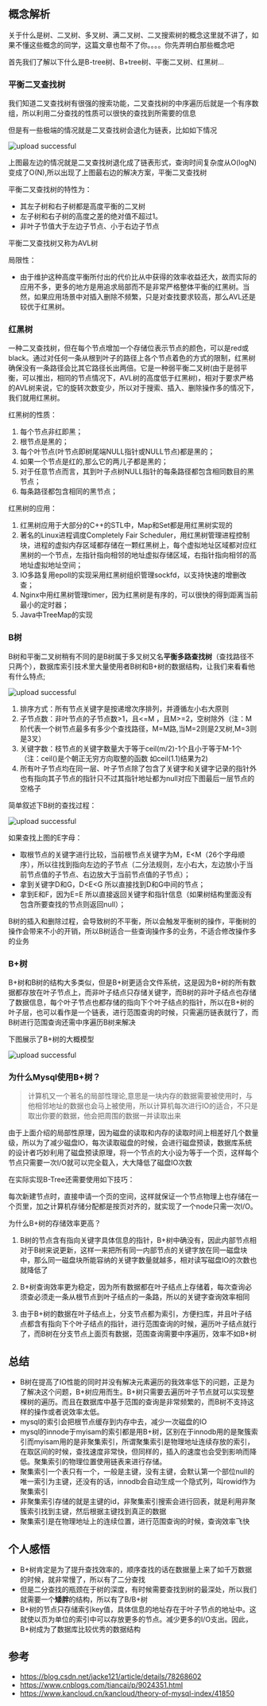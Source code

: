
## 概念解析

关于什么是树、二叉树、多叉树、满二叉树、二叉搜索树的概念这里就不讲了，如果不懂这些概念的同学，这篇文章也帮不了你。。。。你先弄明白那些概念吧

首先我们了解以下什么是B-tree树、B+tree树、平衡二叉树、红黑树...

### 平衡二叉查找树

我们知道二叉查找树有很强的搜索功能，二叉查找树的中序遍历后就是一个有序数组，所以利用二分查找的性质可以很快的查找到所需要的信息

但是有一些极端的情况就是二叉查找树会退化为链表，比如如下情况

![upload successful](http://blogs.xinghe.host/images/pasted-120.png)

上图最左边的情况就是二叉查找树退化成了链表形式，查询时间复杂度从O(logN)变成了O(N),所以出现了上图最右边的解决方案，平衡二叉查找树

平衡二叉查找树的特性为：

- 其左子树和右子树都是高度平衡的二叉树
- 左子树和右子树的高度之差的绝对值不超过1。
- 非叶子节值大于左边子节点、小于右边子节点

平衡二叉查找树又称为AVL树

局限性：
- 由于维护这种高度平衡所付出的代价比从中获得的效率收益还大，故而实际的应用不多，更多的地方是用追求局部而不是非常严格整体平衡的红黑树。当然，如果应用场景中对插入删除不频繁，只是对查找要求较高，那么AVL还是较优于红黑树。

### 红黑树

一种二叉查找树，但在每个节点增加一个存储位表示节点的颜色，可以是red或black。通过对任何一条从根到叶子的路径上各个节点着色的方式的限制，红黑树确保没有一条路径会比其它路径长出两倍。它是一种弱平衡二叉树(由于是弱平衡，可以推出，相同的节点情况下，AVL树的高度低于红黑树)，相对于要求严格的AVL树来说，它的旋转次数变少，所以对于搜索、插入、删除操作多的情况下，我们就用红黑树。

红黑树的性质：

1. 每个节点非红即黑； 
2. 根节点是黑的； 
3. 每个叶节点(叶节点即树尾端NULL指针或NULL节点)都是黑的； 
4. 如果一个节点是红的,那么它的两儿子都是黑的； 
5. 对于任意节点而言，其到叶子点树NULL指针的每条路径都包含相同数目的黑节点； 
6. 每条路径都包含相同的黑节点；

红黑树的应用：

1. 红黑树应用于大部分的C++的STL中，Map和Set都是用红黑树实现的
2. 著名的Linux进程调度Completely Fair Scheduler，用红黑树管理进程控制块，进程的虚拟内存区域都存储在一颗红黑树上，每个虚拟地址区域都对应红黑树的一个节点，左指针指向相邻的地址虚拟存储区域，右指针指向相邻的高地址虚拟地址空间；
3. IO多路复用epoll的实现采用红黑树组织管理sockfd，以支持快速的增删改查； 
4. Nginx中用红黑树管理timer，因为红黑树是有序的，可以很快的得到距离当前最小的定时器； 
5. Java中TreeMap的实现

### B树

B树和平衡二叉树稍有不同的是B树属于多叉树又名**平衡多路查找树**（查找路径不只两个），数据库索引技术里大量使用者B树和B+树的数据结构，让我们来看看他有什么特点;

![upload successful](http://blogs.xinghe.host/images/pasted-124.png)

1. 排序方式：所有节点关键字是按递增次序排列，并遵循左小右大原则
2. 子节点数：非叶节点的子节点数>1，且<=M ，且M>=2，空树除外（注：M阶代表一个树节点最多有多少个查找路径，M=M路,当M=2则是2叉树,M=3则是3叉）
3. 关键字数：枝节点的关键字数量大于等于ceil(m/2)-1个且小于等于M-1个（注：ceil()是个朝正无穷方向取整的函数 如ceil(1.1)结果为2)
4. 所有叶子节点均在同一层、叶子节点除了包含了关键字和关键字记录的指针外也有指向其子节点的指针只不过其指针地址都为null对应下图最后一层节点的空格子

简单叙述下B树的查找过程：

![upload successful](http://blogs.xinghe.host/images/pasted-121.png)

如果查找上图的E字母：

- 取根节点的关键字进行比较，当前根节点关键字为M，E<M（26个字母顺序），所以往找到指向左边的子节点（二分法规则，左小右大，左边放小于当前节点值的子节点、右边放大于当前节点值的子节点）；
- 拿到关键字D和G，D<E<G 所以直接找到D和G中间的节点；
- 拿到E和F，因为E=E 所以直接返回关键字和指针信息（如果树结构里面没有包含所要查找的节点则返回null）；

B树的插入和删除过程，会导致树的不平衡，所以会触发平衡树的操作，平衡树的操作会带来不小的开销，所以B树适合一些查询操作多的业务，不适合修改操作多的业务


### B+树

B+树和B树的结构大多类似，但是B+树更适合文件系统，这是因为B+树的所有数据都存放在叶子节点上，而非叶子结点只存储关键字，而B树的非叶子结点也存储了数据信息，每个叶子节点也都存储的指向下个叶子结点的指针，所以在B+树的叶子层，也可以看作是一个链表，进行范围查询的时候，只需遍历链表就行了，而B树进行范围查询还需中序遍历B树来解决

下图展示了B+树的大概模型

![upload successful](http://blogs.xinghe.host/images/pasted-123.png)

### 为什么Mysql使用B+树？

>计算机又一个著名的局部性理论,意思是一块内存的数据需要被使用时，与他相邻地址的数据也会马上被使用，所以计算机每次进行IO的适合，不只是取出你要的数据，他会把周围的数据一并读取出来

由于上面介绍的局部性原理，因为磁盘的读取和内存的读取时间上相差好几个数量级，所以为了减少磁盘IO，每次读取磁盘的时候，会进行磁盘预读，数据库系统的设计者巧妙利用了磁盘预读原理，将一个节点的大小设为等于一个页，这样每个节点只需要一次I/O就可以完全载入，大大降低了磁盘IO次数

在实际实现B-Tree还需要使用如下技巧：

每次新建节点时，直接申请一个页的空间，这样就保证一个节点物理上也存储在一个页里，加之计算机存储分配都是按页对齐的，就实现了一个node只需一次I/O。

为什么B+树的存储效率更高？

1. B树的节点含有指向关键字具体信息的指针，B+树中确没有，因此内部节点相对于B树来说更新，这样一来把所有同一内部节点的关键字放在同一磁盘块中，那么同一磁盘块所能容纳的关键字数量就越多，相对读写磁盘IO的次数也就降低了

2. B+树查询效率更为稳定，因为所有数据都在叶子结点上存储着，每次查询必须查必须走一条从根节点到叶子结点的一条路，所以的关键字查询效率相同

3. 由于B+树的数据在叶子结点上，分支节点都为索引，方便扫库，并且叶子结点都含有指向下个叶子结点的指针，进行范围查询的时候，遍历叶子结点就行了，而B树在分支节点上面页有数据，范围查询需要中序遍历，效率不如B+树

## 总结

- B树在提高了IO性能的同时并没有解决元素遍历的我效率低下的问题，正是为了解决这个问题，B+树应用而生。B+树只需要去遍历叶子节点就可以实现整棵树的遍历。而且在数据库中基于范围的查询是非常频繁的，而B树不支持这样的操作或者说效率太低。
- mysql的索引会把根节点缓存到内存中去，减少一次磁盘的IO
- mysql的innode于myisam的索引都是用B+树，区别在于innodb用的是聚簇索引而myisam用的是非聚集索引，所谓聚集索引是物理地址连续存放的索引，在取区间的时候，查找速度非常快，但同样的，插入的速度也会受到影响而降低。聚集索引的物理位置使用链表来进行存储。
- 聚集索引一个表只有一个，一般是主键，没有主键，会默认第一个部位null的唯一索引为主键，还没有的话，innodb会自动生成一个隐式列，叫rowid作为聚集索引
- 非聚集索引存储的就是主键的id，非聚集索引搜索会进行回表，就是利用非聚簇索引找到主键，然后根据主键找到真正的数据
- 聚集索引是在物理地址上的连续位置，进行范围查询的时候，查询效率飞快

## 个人感悟

- B+树肯定是为了提升查找效率的，顺序查找的话在数据量上来了如千万数据的时候，就非常慢了，所以有了二分查找
- 但是二分查找的瓶颈在于树的深度，有时候需要查找到树的最深处，所以我们就需要一个**矮胖**的结构，所以有了B/B+树
- B+树的节点只存储索引key值，具体信息的地址存在于叶子节点的地址中。这就使以页为单位的索引中可以存放更多的节点。减少更多的I/O支出。因此，B+树成为了数据库比较优秀的数据结构

## 参考

- https://blog.csdn.net/jacke121/article/details/78268602
- https://www.cnblogs.com/tiancai/p/9024351.html
- https://www.kancloud.cn/kancloud/theory-of-mysql-index/41850